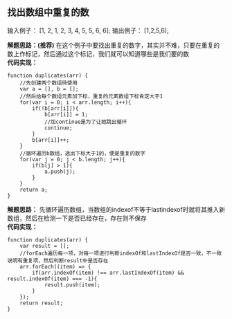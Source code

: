 ## 找出数组中重复的数
输入例子： [1, 2, 1, 2, 3, 4, 5, 5, 6, 6];
输出例子： [1,2,5,6];

<b>解题思路：(推荐)</b>
在这个例子中要找出重复的数字，其实并不难，只要在重复的数上作标记，然后通过这个标记，我们就可以知道哪些是我们要的数<br/>
<b>代码实现：</b>
```
function duplicates(arr) {
    //先创建两个数组待使用
	var a = [], b = [];
    //然后给每个数组元素加下标，重复的元素数组下标肯定大于1
    for(var i = 0; i < arr.length; i++){
        if(!b[arr[i]]){
            b[arr[i]] = 1;
            //加continue是为了让她跳出循环
            continue;
        }
        b[arr[i]]++;
    }
    //循环遍历b数组，选出下标大于1的，便是重复的数字
    for(var j = 0; j < b.length; j++){
        if(b[j] > 1){
            a.push(j);
        }
    }
    return a;
}
```
<b>解题思路：</b>
先循环遍历数组，当数组的indexof不等于lastindexof时就将其推入新数组，然后在检测一下是否已经存在，存在则不保存<br/>
<b>代码实现：</b>
```
function duplicates(arr) {
    var result = [];
    //forEach遍历每一项，对每一项进行判断indexOf和lastIndexOf是否一致，不一致说明有重复项，然后判断result中是否存在
    arr.forEach((item) => {
        if(arr.indexOf(item) !== arr.lastIndexOf(item) && result.indexOf(item) === -1){
            result.push(item);
        }
    });
    return result;
}
```
